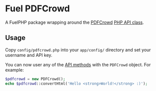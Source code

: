# Fuel PDFCrowd

A FuelPHP package wrapping around the [PDFCrowd](https://pdfcrowd.com) [PHP API class](https://pdfcrowd.com/web-html-to-pdf-php/).

## Usage

Copy `config/pdfcrowd.php` into your `app/config/` directory and set your username and API key.

You can now user any of the [API methods](https://pdfcrowd.com/web-html-to-pdf-php/) with the `PDFCrowd` object. For example:

```php
$pdfcrowd = new PDFCrowd();
echo $pdfcrowd::convertHtml('Hello <strong>World!</strong> :)');
```